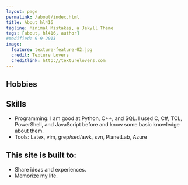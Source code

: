 ```yaml
---
layout: page
permalink: /about/index.html
title: About hl416
tagline: Minimal Mistakes, a Jekyll Theme
tags: [about, hl416, author]
#modified: 9-9-2013
image:
  feature: texture-feature-02.jpg
  credit: Texture Lovers
  creditlink: http://texturelovers.com
---
```



## Hobbies


## Skills

* Programming: I am good at Python, C++, and SQL. I used C, C#, TCL, PowerShell, and JavaScript before and know some basic knowledge about them.
* Tools: Latex, vim, grep/sed/awk, svn, PlanetLab, Azure


## This site is built to:

* Share ideas and experiences.
* Memorize my life.


